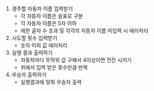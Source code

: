 1. 경주할 자동차 이름 입력받기
   - 각 자동차 이름은 쉼표로 구분
   - 각 자동차 이름은 5자 이하
   - 제한 글자 수 초과 및 각각의 자동차 이름 미입력 시 에러처리
2. 시도할 횟수 입력받기
   - 숫자 이외 값 에러처리
3. 실행 결과 출력하기
   - 자동차마다 무작위 값 구해서 4이상이면 전진 시키기
   - 위에서 입력 받은 횟수만큼 반복
4. 우승자 출력하기
   - 실행결과에 맞춰 우승자 출력
